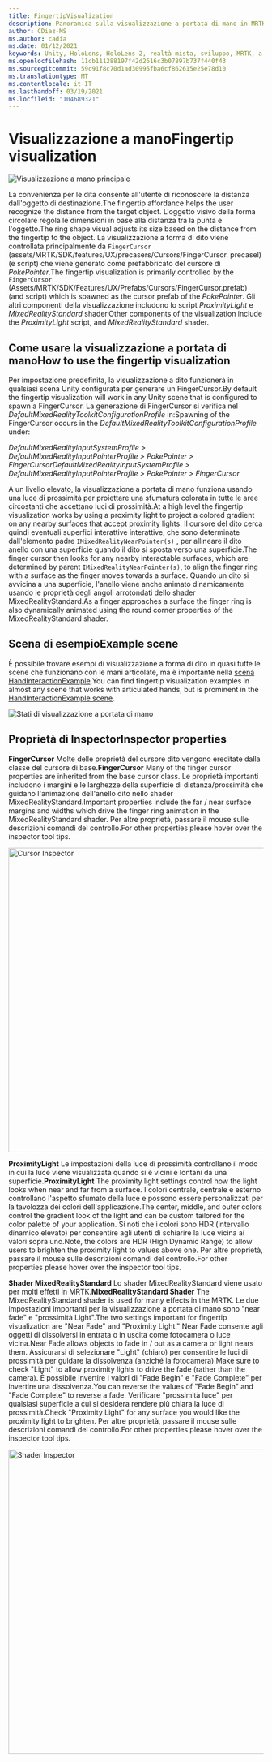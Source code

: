 ```yaml
---
title: FingertipVisualization
description: Panoramica sulla visualizzazione a portata di mano in MRTK
author: CDiaz-MS
ms.author: cadia
ms.date: 01/12/2021
keywords: Unity, HoloLens, HoloLens 2, realtà mista, sviluppo, MRTK, a portata di mano
ms.openlocfilehash: 11cb111288197f42d2616c3b07897b737f440f43
ms.sourcegitcommit: 59c91f8c70d1ad30995fba6cf862615e25e78d10
ms.translationtype: MT
ms.contentlocale: it-IT
ms.lasthandoff: 03/19/2021
ms.locfileid: "104689321"
---
```

# <a name="fingertip-visualization"></a><span data-ttu-id="c24dc-104">Visualizzazione a mano</span><span class="sxs-lookup"><span data-stu-id="c24dc-104">Fingertip visualization</span></span>

![Visualizzazione a mano principale](../images/fingertip/MRTK_FingertipVisualization_Main.png)

<span data-ttu-id="c24dc-106">La convenienza per le dita consente all'utente di riconoscere la distanza dall'oggetto di destinazione.</span><span class="sxs-lookup"><span data-stu-id="c24dc-106">The fingertip affordance helps the user recognize the distance from the target object.</span></span> <span data-ttu-id="c24dc-107">L'oggetto visivo della forma circolare regola le dimensioni in base alla distanza tra la punta e l'oggetto.</span><span class="sxs-lookup"><span data-stu-id="c24dc-107">The ring shape visual adjusts its size based on the distance from the fingertip to the object.</span></span> <span data-ttu-id="c24dc-108">La visualizzazione a forma di dito viene controllata principalmente da `FingerCursor` (assets/MRTK/SDK/features/UX/precasers/Cursors/FingerCursor. precasel) (e script) che viene generato come prefabbricato del cursore di *PokePointer*.</span><span class="sxs-lookup"><span data-stu-id="c24dc-108">The fingertip visualization is primarily controlled by the `FingerCursor` (Assets/MRTK/SDK/Features/UX/Prefabs/Cursors/FingerCursor.prefab) (and script) which is spawned as the cursor prefab of the *PokePointer*.</span></span> <span data-ttu-id="c24dc-109">Gli altri componenti della visualizzazione includono lo script *ProximityLight* e *MixedRealityStandard* shader.</span><span class="sxs-lookup"><span data-stu-id="c24dc-109">Other components of the visualization include the *ProximityLight* script, and *MixedRealityStandard* shader.</span></span>

## <a name="how-to-use-the-fingertip-visualization"></a><span data-ttu-id="c24dc-110">Come usare la visualizzazione a portata di mano</span><span class="sxs-lookup"><span data-stu-id="c24dc-110">How to use the fingertip visualization</span></span>

<span data-ttu-id="c24dc-111">Per impostazione predefinita, la visualizzazione a dito funzionerà in qualsiasi scena Unity configurata per generare un FingerCursor.</span><span class="sxs-lookup"><span data-stu-id="c24dc-111">By default the fingertip visualization will work in any Unity scene that is configured to spawn a FingerCursor.</span></span> <span data-ttu-id="c24dc-112">La generazione di FingerCursor si verifica nel *DefaultMixedRealityToolkitConfigurationProfile* in:</span><span class="sxs-lookup"><span data-stu-id="c24dc-112">Spawning of the FingerCursor occurs in the *DefaultMixedRealityToolkitConfigurationProfile* under:</span></span>

<span data-ttu-id="c24dc-113">*DefaultMixedRealityInputSystemProfile > DefaultMixedRealityInputPointerProfile > PokePointer > FingerCursor*</span><span class="sxs-lookup"><span data-stu-id="c24dc-113">*DefaultMixedRealityInputSystemProfile > DefaultMixedRealityInputPointerProfile > PokePointer > FingerCursor*</span></span>

<span data-ttu-id="c24dc-114">A un livello elevato, la visualizzazione a portata di mano funziona usando una luce di prossimità per proiettare una sfumatura colorata in tutte le aree circostanti che accettano luci di prossimità.</span><span class="sxs-lookup"><span data-stu-id="c24dc-114">At a high level the fingertip visualization works by using a proximity light to project a colored gradient on any nearby surfaces that accept proximity lights.</span></span> <span data-ttu-id="c24dc-115">Il cursore del dito cerca quindi eventuali superfici interattive interattive, che sono determinate dall'elemento padre `IMixedRealityNearPointer(s)` , per allineare il dito anello con una superficie quando il dito si sposta verso una superficie.</span><span class="sxs-lookup"><span data-stu-id="c24dc-115">The finger cursor then looks for any nearby interactable surfaces, which are determined by parent `IMixedRealityNearPointer(s)`, to align the finger ring with a surface as the finger moves towards a surface.</span></span> <span data-ttu-id="c24dc-116">Quando un dito si avvicina a una superficie, l'anello viene anche animato dinamicamente usando le proprietà degli angoli arrotondati dello shader MixedRealityStandard.</span><span class="sxs-lookup"><span data-stu-id="c24dc-116">As a finger approaches a surface the finger ring is also dynamically animated using the round corner properties of the MixedRealityStandard shader.</span></span>

## <a name="example-scene"></a><span data-ttu-id="c24dc-117">Scena di esempio</span><span class="sxs-lookup"><span data-stu-id="c24dc-117">Example scene</span></span>

<span data-ttu-id="c24dc-118">È possibile trovare esempi di visualizzazione a forma di dito in quasi tutte le scene che funzionano con le mani articolate, ma è importante nella [scena HandInteractionExample](../example-scenes/hand-interaction-examples.md).</span><span class="sxs-lookup"><span data-stu-id="c24dc-118">You can find fingertip visualization examples in almost any scene that works with articulated hands, but is prominent in the [HandInteractionExample scene](../example-scenes/hand-interaction-examples.md).</span></span>

![Stati di visualizzazione a portata di mano](../images/fingertip/MRTK_FingertipVisualization_States.png)

## <a name="inspector-properties"></a><span data-ttu-id="c24dc-120">Proprietà di Inspector</span><span class="sxs-lookup"><span data-stu-id="c24dc-120">Inspector properties</span></span>

<span data-ttu-id="c24dc-121">**FingerCursor** Molte delle proprietà del cursore dito vengono ereditate dalla classe del cursore di base.</span><span class="sxs-lookup"><span data-stu-id="c24dc-121">**FingerCursor** Many of the finger cursor properties are inherited from the base cursor class.</span></span> <span data-ttu-id="c24dc-122">Le proprietà importanti includono i margini e le larghezze della superficie di distanza/prossimità che guidano l'animazione dell'anello dito nello shader MixedRealityStandard.</span><span class="sxs-lookup"><span data-stu-id="c24dc-122">Important properties include the far / near surface margins and widths which drive the finger ring animation in the MixedRealityStandard shader.</span></span> <span data-ttu-id="c24dc-123">Per altre proprietà, passare il mouse sulle descrizioni comandi del controllo.</span><span class="sxs-lookup"><span data-stu-id="c24dc-123">For other properties please hover over the inspector tool tips.</span></span>

<img src="../images/fingertip/MRTK_FingertipVisualization_Finger_Cursor_Inspector.png" width="600" alt="Cursor Inspector">

<span data-ttu-id="c24dc-124">**ProximityLight** Le impostazioni della luce di prossimità controllano il modo in cui la luce viene visualizzata quando si è vicini e lontani da una superficie.</span><span class="sxs-lookup"><span data-stu-id="c24dc-124">**ProximityLight** The proximity light settings control how the light looks when near and far from a surface.</span></span> <span data-ttu-id="c24dc-125">I colori centrale, centrale e esterno controllano l'aspetto sfumato della luce e possono essere personalizzati per la tavolozza dei colori dell'applicazione.</span><span class="sxs-lookup"><span data-stu-id="c24dc-125">The center, middle, and outer colors control the gradient look of the light and can be custom tailored for the color palette of your application.</span></span> <span data-ttu-id="c24dc-126">Si noti che i colori sono HDR (intervallo dinamico elevato) per consentire agli utenti di schiarire la luce vicina ai valori sopra uno.</span><span class="sxs-lookup"><span data-stu-id="c24dc-126">Note, the colors are HDR (High Dynamic Range) to allow users to brighten the proximity light to values above one.</span></span> <span data-ttu-id="c24dc-127">Per altre proprietà, passare il mouse sulle descrizioni comandi del controllo.</span><span class="sxs-lookup"><span data-stu-id="c24dc-127">For other properties please hover over the inspector tool tips.</span></span>

<span data-ttu-id="c24dc-128">**Shader MixedRealityStandard** Lo shader MixedRealityStandard viene usato per molti effetti in MRTK.</span><span class="sxs-lookup"><span data-stu-id="c24dc-128">**MixedRealityStandard Shader** The MixedRealityStandard shader is used for many effects in the MRTK.</span></span> <span data-ttu-id="c24dc-129">Le due impostazioni importanti per la visualizzazione a portata di mano sono "near fade" e "prossimità Light".</span><span class="sxs-lookup"><span data-stu-id="c24dc-129">The two settings important for fingertip visualization are "Near Fade" and "Proximity Light."</span></span> <span data-ttu-id="c24dc-130">Near Fade consente agli oggetti di dissolversi in entrata o in uscita come fotocamera o luce vicina.</span><span class="sxs-lookup"><span data-stu-id="c24dc-130">Near Fade allows objects to fade in / out as a camera or light nears them.</span></span> <span data-ttu-id="c24dc-131">Assicurarsi di selezionare "Light" (chiaro) per consentire le luci di prossimità per guidare la dissolvenza (anziché la fotocamera).</span><span class="sxs-lookup"><span data-stu-id="c24dc-131">Make sure to check "Light" to allow proximity lights to drive the fade (rather than the camera).</span></span> <span data-ttu-id="c24dc-132">È possibile invertire i valori di "Fade Begin" e "Fade Complete" per invertire una dissolvenza.</span><span class="sxs-lookup"><span data-stu-id="c24dc-132">You can reverse the values of "Fade Begin" and "Fade Complete" to reverse a fade.</span></span> <span data-ttu-id="c24dc-133">Verificare "prossimità luce" per qualsiasi superficie a cui si desidera rendere più chiara la luce di prossimità.</span><span class="sxs-lookup"><span data-stu-id="c24dc-133">Check "Proximity Light" for any surface you would like the proximity light to brighten.</span></span> <span data-ttu-id="c24dc-134">Per altre proprietà, passare il mouse sulle descrizioni comandi del controllo.</span><span class="sxs-lookup"><span data-stu-id="c24dc-134">For other properties please hover over the inspector tool tips.</span></span>

<img src="../images/fingertip/MRTK_FingertipVisualization_Mixed_Reality_Standard_Shader_Inspector.png" width="600" alt="Shader Inspector">
